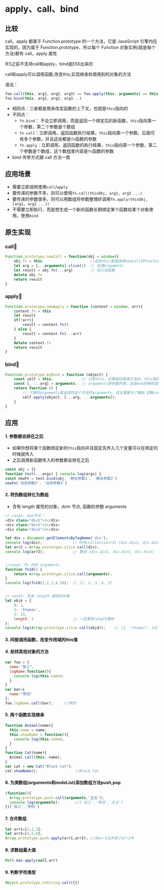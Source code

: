 # apply、call、bind

##  比较

call，apply 都属于 Function.prototype 的一个方法，它是 JavaScript 引擎内在实现的，因为属于 Function.prototype，所以每个 Function 对象实例(就是每个方法)都有 call，apply 属性

IE5之前不支持call和apply，bind是ES5出来的

call和apply可以调用函数,改变this,实现继承和借用别的对象的方法

语法：

```javascript
foo.call(this, arg1, arg2, arg3) == foo.apply(this, arguments) == this.foo(arg1, arg2, arg3);
foo.bind(this, arg1, arg2, arg3...)
```

- 相同点：三者都是用来改变函数的上下文，也就是`this`指向的
- 不同点：
  - `fn.bind`： 不会立即调用，而是返回一个绑定后的新函数，`this`指向第一个参数，第二个参数是个数组
  - `fn.call`：立即调用，返回函数执行结果，`this`指向第一个参数，后面可有多个参数，并且这些都是`fn`函数的参数
  - `fn.apply`：立即调用，返回函数的执行结果，`this`指向第一个参数，第二个参数是个数组，这个数组里内容是`fn`函数的参数
- bind 传参方式跟 call 方法一致



## 应用场景

- 需要立即调用使用`call`/`apply`
- 要传递的参数不多，则可以使用`fn.call(thisObj, arg1, arg2 ...)`
- 要传递的参数很多，则可以用数组将参数整理好调用`fn.apply(thisObj, [arg1, arg2 ...])`
- 不需要立即执行，而是想生成一个新的函数长期绑定某个函数给某个对象使用，使用`bind`



## 原生实现

### call📝

```javascript
Function.prototype.newCall = function(obj = window){
    obj.fn = this                      //此处this是指调用newCall的function
    let arg = [...arguments].slice(1)  // 处理arguments
    let result = obj.fn(...arg)        // 执行该函数
    delete obj.fn
    return result
}
```

### apply📝

```javascript
Function.prototype.newApply = function (context = window, arr){
    context.fn = this
    let result
    if(!arr){
        result = context.fn()
    } else {
        result = context.fn(...arr)
    }
    delete context.fn
    return result
}
```

### bind📝

```javascript
Function.prototype.myBind = function (object) {
    const self = this;             // 记录this，后需返回普通方法后，this指向调用者
    const [, ...arg] = arguments;  // arguments是参数列表，这是es6的解构语法，拿到除第一个参数以外的参数
    return function () {
        // 下面的arguments是返回的这个方法的arguments，这主要是为了模拟【原bind返回方法可传参】
        self.apply(object, [...arg, ...arguments]);
    }
}
```

##  应用

#### 1. 参数都会排在之后

- 如果你想将某个函数绑定新的`this`指向并且固定先传入几个变量可以在绑定的时候就传入
- 之后调用新函数传入的参数都会排在之后

```javascript
const obj = {}
function test(...args) { console.log(args) }
const newFn = test.bind(obj, '静态参数1', '静态参数2')
newFn('动态参数3', '动态参数4')
```

#### 2. 将伪数组转化为数组

- 含有 length 属性的对象，dom 节点, 函数的参数 arguments

```javascript
// case1: dom节点：
<div class="div1">1</div>
<div class="div1">2</div>
<div class="div1">3</div>

let div = document.getElementsByTagName('div');
console.log(div);              // HTMLCollection(3) [div.div1, div.div1, div.div1] 里面包含length属性
let arr2 = Array.prototype.slice.call(div);
console.log(arr2);             // 数组 [div.div1, div.div1, div.div1]


//case2：fn 内的 arguments
function fn10() {
    return Array.prototype.slice.call(arguments);
}
console.log(fn10(1,2,3,4,5));  // [1, 2, 3, 4, 5]


// case3: 含有 length 属性的对象
let obj4 = {
    0: 1,
    1: 'thomas',
    2: 13,
    length: 3                  // 一定要有length属性
};
console.log(Array.prototype.slice.call(obj4));    // [1, "thomas", 13]
```

#### 3. 间接调用函数，改变作用域的this值 

#### 4. 劫持其他对象的方法

```javascript
var foo = {
  name:"张三",
  logName:function(){
    console.log(this.name);
  }
}
var bar={
  name:"李四"
};
foo.logName.call(bar);     //李四
```

#### 5. 两个函数实现继承

```javascript
function Animal(name){   
  this.name = name;   
  this.showName = function(){   
    console.log(this.name);   
  }   
}   
function Cat(name){  
  Animal.call(this, name);  
}    
var cat = new Cat("Black Cat");   
cat.showName();                 //Black Cat
```

#### 6. 为类数组(arguments和nodeList)添加数组方法push,pop

```javascript
(function(){
  Array.prototype.push.call(arguments,'王五');
  console.log(arguments);       //['张三','李四','王五']
})('张三','李四')
```

#### 7. 合并数组

```javascript
let arr1=[1,2,3]; 
let arr2=[4,5,6]; 
Array.prototype.push.apply(arr1,arr2); //将arr2合并到了arr1中
```

#### 8. 求数组最大值

```javascript
Math.max.apply(null,arr)
```

#### 9. 判断字符类型

```javascript
Object.prototype.toString.call({})
```

### 